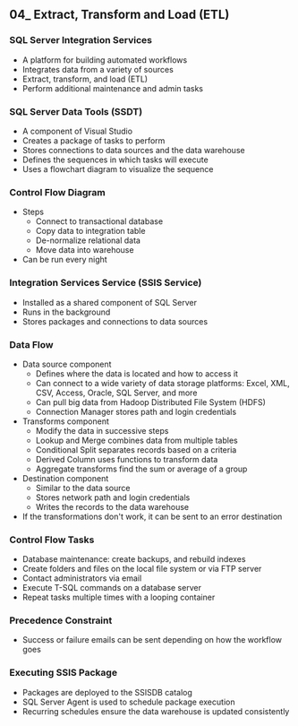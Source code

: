 ## 04_ Extract, Transform and Load (ETL)

### SQL Server Integration Services
- A platform for building automated workflows
- Integrates data from a variety of sources
- Extract, transform, and load (ETL)
- Perform additional maintenance and admin tasks

### SQL Server Data Tools (SSDT)
- A component of Visual Studio
- Creates a package of tasks to perform
- Stores connections to data sources and the data warehouse
- Defines the sequences in which tasks will execute
- Uses a flowchart diagram to visualize the sequence

### Control Flow Diagram
- Steps
  - Connect to transactional database
  - Copy data to integration table
  - De-normalize relational data
  - Move data into warehouse
- Can be run every night

### Integration Services Service (SSIS Service)
- Installed as a shared component of SQL Server
- Runs in the background
- Stores packages and connections to data sources

### Data Flow
- Data source component
  - Defines where the data is located and how to access it
  - Can connect to a wide variety of data storage platforms: Excel, XML, CSV, Access, Oracle, SQL Server, and more
  - Can pull big data from Hadoop Distributed File System (HDFS)
  - Connection Manager stores path and login credentials
- Transforms component
  - Modify the data in successive steps
  - Lookup and Merge combines data from multiple tables
  - Conditional Split separates records based on a criteria
  - Derived Column uses functions to transform data
  - Aggregate transforms find the sum or average of a group
- Destination component
  - Similar to the data source
  - Stores network path and login credentials
  - Writes the records to the data warehouse
- If the transformations don't work, it can be sent to an error destination

### Control Flow Tasks
- Database maintenance: create backups, and rebuild indexes
- Create folders and files on the local file system or via FTP server
- Contact administrators via email
- Execute T-SQL commands on a database server
- Repeat tasks multiple times with a looping container 

### Precedence Constraint
- Success or failure emails can be sent depending on how the workflow goes

### Executing SSIS Package
- Packages are deployed to the SSISDB catalog
- SQL Server Agent is used to schedule package execution
- Recurring schedules ensure the data warehouse is updated consistently 